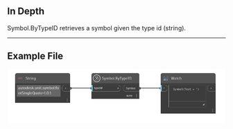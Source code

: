 ## In Depth
Symbol.ByTypeID retrieves a symbol given the type id (string).
___
## Example File

![Symbol.ByTypeID](./DynamoUnits.Symbol.TypeId_img.png)